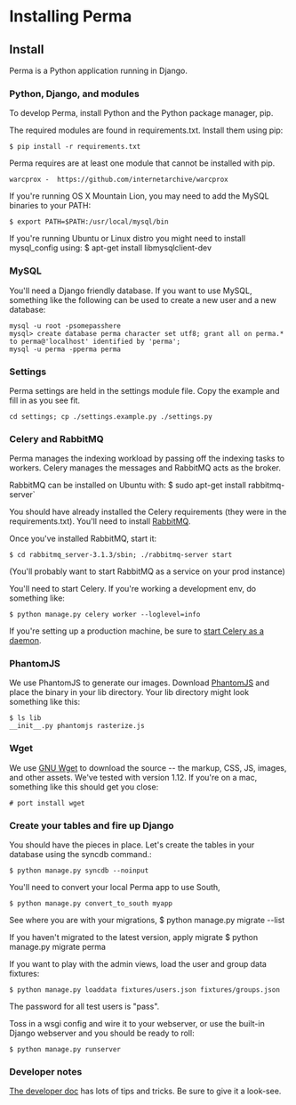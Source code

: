 Installing Perma
=====

## Install

Perma is a Python application running in Django.

### Python, Django, and modules

To develop Perma, install Python and the Python package manager, pip.

The required modules are found in requirements.txt. Install them using pip:

    $ pip install -r requirements.txt

Perma requires are at least one module that cannot be installed with pip. 
    
    warcprox -  https://github.com/internetarchive/warcprox

If you're running OS X Mountain Lion, you may need to add the MySQL binaries 
to your PATH:

    $ export PATH=$PATH:/usr/local/mysql/bin

If you're running Ubuntu or Linux distro you might need to install mysql_config using:
    $ apt-get install libmysqlclient-dev

### MySQL

You'll need a Django friendly database. If you want to use MySQL, something like the following can be used to create a new user and a new database:

	mysql -u root -psomepasshere
	mysql> create database perma character set utf8; grant all on perma.* to perma@'localhost' identified by 'perma';
	mysql -u perma -pperma perma

### Settings

Perma settings are held in the settings module file. Copy the example and fill in as you see fit.

    cd settings; cp ./settings.example.py ./settings.py

### Celery and RabbitMQ

Perma manages the indexing workload by passing off the indexing tasks to workers. Celery manages the messages and RabbitMQ acts as the broker.

RabbitMQ can be installed on Ubuntu with:
    $ sudo apt-get install rabbitmq-server`

You should have already installed the Celery requirements (they were in the requirements.txt). You'll need to install [RabbitMQ](http://www.rabbitmq.com/).



Once you've installed RabbitMQ, start it:

    $ cd rabbitmq_server-3.1.3/sbin; ./rabbitmq-server start

(You'll probably want to start RabbitMQ as a service on your prod instance)


You'll need to start Celery. If you're working a development env, do something like:

    $ python manage.py celery worker --loglevel=info

If you're setting up a production machine, be sure to [start Celery as a daemon](http://docs.celeryproject.org/en/latest/tutorials/daemonizing.html#daemonizing).


### PhantomJS

We use PhantomJS to generate our images. Download [PhantomJS](http://phantomjs.org/) and place the binary in your lib directory. Your lib directory might look something like this:

    $ ls lib
    __init__.py phantomjs rasterize.js

### Wget

We use [GNU Wget](http://www.gnu.org/software/wget/) to download the source -- the markup, CSS, JS, images, and other assets. We've tested with version 1.12. If you're on a mac, something like this should get you close:

    # port install wget

### Create your tables and fire up Django

You should have the pieces in place. Let's create the tables in your database using the syncdb command.:

    $ python manage.py syncdb --noinput

You'll need to convert your local Perma app to use South,

    $ python manage.py convert_to_south myapp

See where you are with your migrations,
    $ python manage.py migrate --list

If you haven't migrated to the latest version, apply migrate
    $ python manage.py migrate perma

If you want to play with the admin views, load the user and group data fixtures:

    $ python manage.py loaddata fixtures/users.json fixtures/groups.json

The password for all test users is "pass".

Toss in a wsgi config and wire it to your webserver, or use the built-in Django webserver and you should be ready to roll:

    $ python manage.py runserver


### Developer notes

[The developer doc](https://github.com/harvard-lil/perma/blob/develop/developer.md) has lots of tips and tricks. Be sure to give it a look-see.